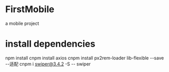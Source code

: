# FirstMobile
a mobile project

# install dependencies
npm install 
cnpm install axios 
cnpm install px2rem-loader lib-flexible --save --适配
cnpm i swiper@3.4.2 -S -- swiper
